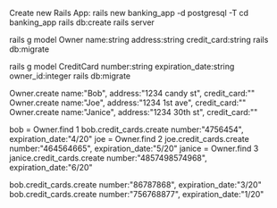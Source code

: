 <!-- Create a new rails application and database -->
Create new Rails App:
rails new banking_app -d postgresql -T
cd banking_app
rails db:create
rails server
<!-- Create a model for ownerAn owner has a name and address, and can have multiple credit cards -->
rails g model Owner name:string address:string credit_card:string
rails db:migrate
<!-- Create a model for credit cardA credit card has a number, an expiration date, and an owner -->
rails g model CreditCard number:string expiration_date:string owner_id:integer
rails db:migrate
<!-- Create three owners and save them in the database -->
Owner.create name:"Bob", address:"1234 candy st", credit_card:""
Owner.create name:"Joe", address:"1234 1st ave", credit_card:""
Owner.create name:"Janice", address:"1234 30th st", credit_card:""
<!-- Create a credit card in the database for each owner -->
bob = Owner.find 1
bob.credit_cards.create number:"4756454", expiration_date:"4/20"
joe = Owner.find 2
joe.credit_cards.create number:"464564665", expiration_date:"5/20"
janice = Owner.find 3
janice.credit_cards.create number:"4857498574968", expiration_date:"6/20"
<!-- Add two more credit cards to one of the owners -->
bob.credit_cards.create number:"86787868", expiration_date:"3/20"
bob.credit_cards.create number:"756768877", expiration_date:"1/20"

